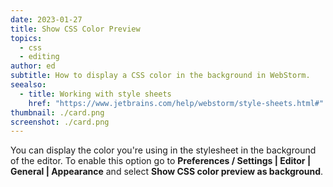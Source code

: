 ```yaml
---
date: 2023-01-27
title: Show CSS Color Preview
topics:
  - css
  - editing
author: ed
subtitle: How to display a CSS color in the background in WebStorm.
seealso:
  - title: Working with style sheets
    href: "https://www.jetbrains.com/help/webstorm/style-sheets.html#"
thumbnail: ./card.png
screenshot: ./card.png
---
```


You can display the color you're using in the stylesheet in the background of the editor.
To enable this option go to **Preferences / Settings | Editor | General | Appearance** and select **Show CSS color preview as background**.
